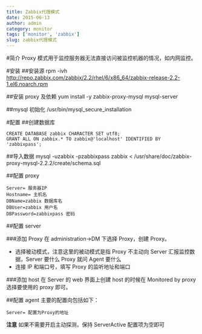 ```yaml
---
title: Zabbix代理模式
date: 2015-06-13
author: admin
category: monitor
tags: ['monitor', 'zabbix']
slug: zabbix代理模式
---
```


#简介
Proxy 模式用于监控服务器无法直接访问被监控机器的情况，如内网监控。

#安装 ##安装源
rpm -ivh http://repo.zabbix.com/zabbix/2.2/rhel/6/x86_64/zabbix-release-2.2-1.el6.noarch.rpm

##安装 proxy 及依赖
yum install -y zabbix-proxy-mysql mysql-server

##mysql 初始化
/usr/bin/mysql_secure_installation

#配置 ##创建数据库

```
CREATE DATABASE zabbix CHARACTER SET utf8;
GRANT ALL ON zabbix.* TO zabbix@'localhost' IDENTIFIED BY 'zabbixpass';
```

##导入数据
mysql -uzabbix -pzabbixpass zabbix < /usr/share/doc/zabbix-proxy-mysql-2.2.2/create/schema.sql

##配置 proxy

```
Server= 服务器IP
Hostname= 主机名
DBName=zabbix 数据库名
DBUser=zabbix 用户名
DBPassword=zabbixpass 密码
```

##配置 server

###添加 Proxy
在 administration->DM 下选择 Proxy，创建 Proxy。

- 选择被动模式，注意这里的被动模式是指 Proxy 不主动向 Server 汇报监控数据，Server 要什么 Proxy 就问 Agent 要什么
- 连接 IP 和端口号，填写 Proxy 的监听地址和端口

###添加 host
在 Server 的 web 界面上创建 host 的时候在 Monitored by proxy 选择要使用的 proxy 即可。

##配置 agent
主要的配置向包括如下：

    Server= 配置为Proxy的地址

**注意** 如果不需要开启主动探测，保持 ServerActive 配置项为空即可
